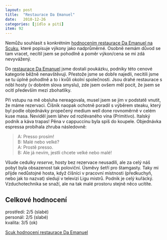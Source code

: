 ```yaml
---
layout: post
title:  "Restaurace Da Emanuel"
date:   2010-12-26
categories: [jídlo a pití]
item: 92
---
```

Nemůžu souhlasit s konkrétním [hodnocením restaurace Da Emanuel na Scuku](http://www.scuk.cz/d/da-emanuel/#recenze-59), které popisuje výkony 
jako nadprůměrné. Osobně nemám důvod se tam 
vracet, necítil jsem se pohodlně a poměr výkon/cena se mi zdá nevyvážený.
<!--more-->

Do [restaurace Da Emanuel](http://www.daemanuel.cz/) jsme dostali poukázku, podniky této cenové kategorie běžně nenavštěvuji. Přestože jsme se
 dobře najedli, necítili 
jsme se tu úplně pohodlně a to i kvůli okolní společnosti. Jsou drahé restaurace s nóbl hosty (v dobrém slova smyslu), zde jsem ovšem měl pocit, že jsem se ocitl především mezi zbohatlíky.

Při vstupu na mě obsluha nereagovala, musel jsem se jim v podstatě vnutit, že máme rezervaci. Číšník naopak ochotně poradil s výběrem steaku, který byl podle objednávky propečený medium well done rovnoměrně v celém kuse masa. Neviděl jsem láhev od rozlévaného vína (Primitivo).
Italský podnik a káva trapas! Pěna v cappuccinu byla spíš do koupele. Objednávka espressa probíhala zhruba následovně: 
> A: Presso prosím!   
B: Malé nebo velké?  
A: Prostě presso.  
B: Ale já nevím, jestli chcete velké nebo malé! 

Všude cedulky _reserve_, hosty bez rezervace neusadili, ale za celý náš pobyt byla obsazenost tak poloviční. Úsměvy šetří pro štamgasty. Taky 
mi přijde nedůstojné hosta, když číšníci v pracovní místnosti (předkuchyň, nebo jak to nazvat) sledují v televizi Ligu mistrů. Podnik je celý kuřácký. Vzduchotechnika se snaží, ale na tak malé prostoru stejně něco ucítíte.

Celkové hodnocení
------

prostředí: 2/5 (slabé)  
personál: 2/5 (slabé)  
kvalita: 3/5 (ok)

[Scuk hodnocení restaurace Da Emanuel](http://www.scuk.cz/d/da-emanuel)